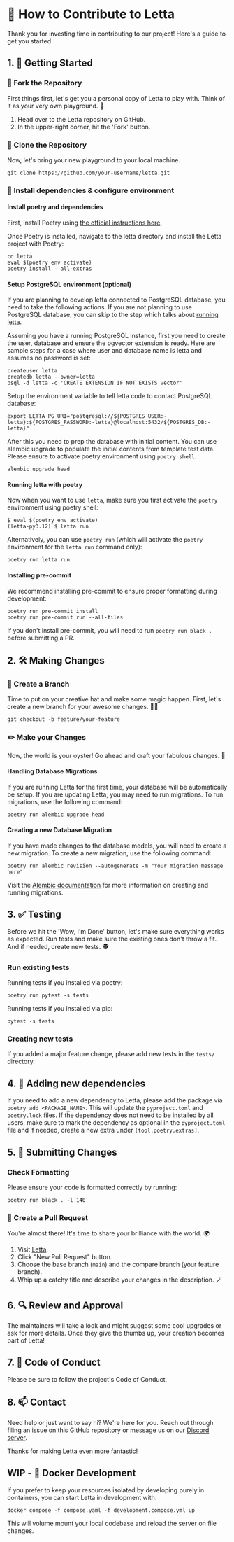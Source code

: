 # 🚀 How to Contribute to Letta

Thank you for investing time in contributing to our project! Here's a guide to get you started.

## 1. 🚀 Getting Started

### 🍴 Fork the Repository

First things first, let's get you a personal copy of Letta to play with. Think of it as your very own playground. 🎪

1. Head over to the Letta repository on GitHub.
2. In the upper-right corner, hit the 'Fork' button.

### 🚀 Clone the Repository

Now, let's bring your new playground to your local machine.

```shell
git clone https://github.com/your-username/letta.git
```

### 🧩 Install dependencies & configure environment

#### Install poetry and dependencies

First, install Poetry using [the official instructions here](https://python-poetry.org/docs/#installation).

Once Poetry is installed, navigate to the letta directory and install the Letta project with Poetry:
```shell
cd letta
eval $(poetry env activate)
poetry install --all-extras
```
#### Setup PostgreSQL environment (optional)

If you are planning to develop letta connected to PostgreSQL database, you need to take the following actions.
If you are not planning to use PostgreSQL database, you can skip to the step which talks about [running letta](#running-letta-with-poetry).

Assuming you have a running PostgreSQL instance, first you need to create the user, database and ensure the pgvector
extension is ready. Here are sample steps for a case where user and database name is letta and assumes no password is set:

```shell
createuser letta
createdb letta --owner=letta
psql -d letta -c 'CREATE EXTENSION IF NOT EXISTS vector'
```
Setup the environment variable to tell letta code to contact PostgreSQL database:
```shell
export LETTA_PG_URI="postgresql://${POSTGRES_USER:-letta}:${POSTGRES_PASSWORD:-letta}@localhost:5432/${POSTGRES_DB:-letta}"
```

After this you need to prep the database with initial content. You can use alembic upgrade to populate the initial
contents from template test data. Please ensure to activate poetry environment using `poetry shell`.
```shell
alembic upgrade head
```

#### Running letta with poetry

Now when you want to use `letta`, make sure you first activate the `poetry` environment using poetry shell:

```shell
$ eval $(poetry env activate)
(letta-py3.12) $ letta run
```

Alternatively, you can use `poetry run` (which will activate the `poetry` environment for the `letta run` command only):
```shell
poetry run letta run
```

#### Installing pre-commit
We recommend installing pre-commit to ensure proper formatting during development:
```
poetry run pre-commit install
poetry run pre-commit run --all-files
```
If you don't install pre-commit, you will need to run `poetry run black .` before submitting a PR.

## 2. 🛠️ Making Changes

### 🌟 Create a Branch

Time to put on your creative hat and make some magic happen. First, let's create a new branch for your awesome changes. 🧙‍♂️

```shell
git checkout -b feature/your-feature
```

### ✏️ Make your Changes

Now, the world is your oyster! Go ahead and craft your fabulous changes. 🎨


#### Handling Database Migrations
If you are running Letta for the first time, your database will be automatically be setup. If you are updating Letta, you may need to run migrations. To run migrations, use the following command:
```shell
poetry run alembic upgrade head
```

#### Creating a new Database Migration
If you have made changes to the database models, you will need to create a new migration. To create a new migration, use the following command:
```shell
poetry run alembic revision --autogenerate -m "Your migration message here"
```

Visit the [Alembic documentation](https://alembic.sqlalchemy.org/en/latest/tutorial.html) for more information on creating and running migrations.

## 3. ✅ Testing

Before we hit the 'Wow, I'm Done' button, let's make sure everything works as expected. Run tests and make sure the existing ones don't throw a fit. And if needed, create new tests. 🕵️

### Run existing tests

Running tests if you installed via poetry:
```
poetry run pytest -s tests
```

Running tests if you installed via pip:
```
pytest -s tests
```

### Creating new tests
If you added a major feature change, please add new tests in the `tests/` directory.

## 4. 🧩 Adding new dependencies
If you need to add a new dependency to Letta, please add the package via `poetry add <PACKAGE_NAME>`. This will update the `pyproject.toml` and `poetry.lock` files. If the dependency does not need to be installed by all users, make sure to mark the dependency as optional in the `pyproject.toml` file and if needed, create a new extra under `[tool.poetry.extras]`.

## 5. 🚀 Submitting Changes

### Check Formatting
Please ensure your code is formatted correctly by running:
```
poetry run black . -l 140
```

### 🚀 Create a Pull Request

You're almost there! It's time to share your brilliance with the world. 🌍

1. Visit [Letta](https://github.com/letta-ai/letta).
2. Click "New Pull Request" button.
3. Choose the base branch (`main`) and the compare branch (your feature branch).
4. Whip up a catchy title and describe your changes in the description. 🪄

## 6. 🔍 Review and Approval

The maintainers will take a look and might suggest some cool upgrades or ask for more details. Once they give the thumbs up, your creation becomes part of Letta!

## 7. 📜 Code of Conduct

Please be sure to follow the project's Code of Conduct.

## 8. 📫 Contact

Need help or just want to say hi? We're here for you. Reach out through filing an issue on this GitHub repository or message us on our [Discord server](https://discord.gg/9GEQrxmVyE).

Thanks for making Letta even more fantastic!

## WIP - 🐋 Docker Development
If you prefer to keep your resources isolated by developing purely in containers, you can start Letta in development with:
```shell
docker compose -f compose.yaml -f development.compose.yml up
```
This will volume mount your local codebase and reload the server on file changes.
